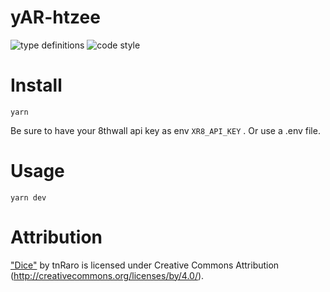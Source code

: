 # yAR-htzee

![type definitions](https://img.shields.io/npm/types/typescript?style=flat-square)
![code style](https://img.shields.io/badge/code_style-prettier-ff69b4.svg?style=flat-square)

# Install

```
yarn
```

Be sure to have your 8thwall api key as env `XR8_API_KEY` . Or use a .env file.

# Usage

```
yarn dev
```

# Attribution

["Dice"](https://skfb.ly/6RtsC) by tnRaro is licensed under Creative Commons Attribution (http://creativecommons.org/licenses/by/4.0/).
